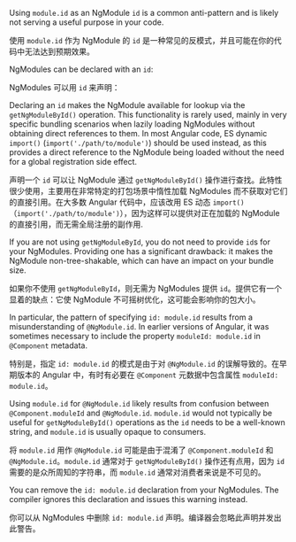 Using `module.id` as an NgModule `id` is a common anti-pattern and is likely not serving a useful purpose in your code.

使用 `module.id` 作为 NgModule 的 `id` 是一种常见的反模式，并且可能在你的代码中无法达到预期效果。

NgModules can be declared with an `id`:

NgModules 可以用 `id` 来声明：

Declaring an `id` makes the NgModule available for lookup via the `getNgModuleById()` operation. This functionality is rarely used, mainly in very specific bundling scenarios when lazily loading NgModules without obtaining direct references to them. In most Angular code, ES dynamic `import()` \(`import('./path/to/module')`\) should be used instead, as this provides a direct reference to the NgModule being loaded without the need for a global registration side effect.

声明一个 `id` 可以让 NgModule 通过 `getNgModuleById()` 操作进行查找。此特性很少使用，主要用在非常特定的打包场景中惰性加载 NgModules 而不获取对它们的直接引用。在大多数 Angular 代码中，应该改用 ES 动态 `import()`（`import('./path/to/module')`），因为这样可以提供对正在加载的 NgModule 的直接引用，而无需全局注册的副作用.

If you are not using `getNgModuleById`, you do not need to provide `id`s for your NgModules. Providing one has a significant drawback: it makes the NgModule non-tree-shakable, which can have an impact on your bundle size.

如果你不使用 `getNgModuleById`，则无需为 NgModules 提供 `id`。提供它有一个显着的缺点：它使 NgModule 不可摇树优化，这可能会影响你的包大小。

In particular, the pattern of specifying `id: module.id` results from a misunderstanding of `@NgModule.id`. In earlier versions of Angular, it was sometimes necessary to include the property `moduleId: module.id` in `@Component` metadata.

特别是，指定 `id: module.id` 的模式是由于对 `@NgModule.id` 的误解导致的。在早期版本的 Angular 中，有时有必要在 `@Component` 元数据中包含属性 `moduleId: module.id`。

Using `module.id` for `@NgModule.id` likely results from confusion between `@Component.moduleId` and `@NgModule.id`. `module.id` would not typically be useful for `getNgModuleById()` operations as the `id` needs to be a well-known string, and `module.id` is usually opaque to consumers.

将 `module.id` 用作 `@NgModule.id` 可能是由于混淆了 `@Component.moduleId` 和 `@NgModule.id`。`module.id` 通常对于 `getNgModuleById()` 操作还有点用，因为 `id` 需要的是众所周知的字符串，而 `module.id` 通常对消费者来说是不可见的。

You can remove the `id: module.id` declaration from your NgModules. The compiler ignores this declaration and issues this warning instead.

你可以从 NgModules 中删除 `id: module.id` 声明。编译器会忽略此声明并发出此警告。